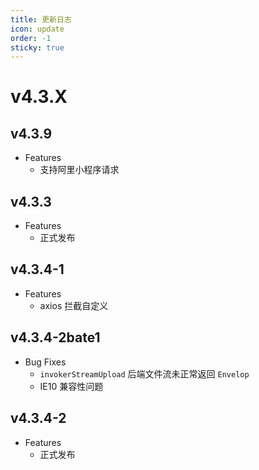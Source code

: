 ```yaml
---
title: 更新日志
icon: update
order: -1
sticky: true
---
```


# v4.3.X

## v4.3.9

- Features
  - 支持阿里小程序请求

## v4.3.3

- Features
  - 正式发布

## v4.3.4-1

- Features
  - axios 拦截自定义

## v4.3.4-2bate1

- Bug Fixes
  - `invokerStreamUpload` 后端文件流未正常返回 `Envelop`
  - IE10 兼容性问题

## v4.3.4-2

- Features
  - 正式发布
